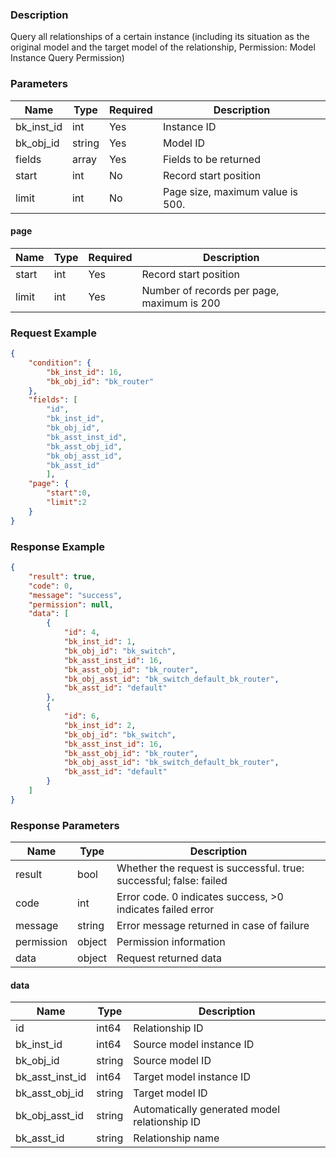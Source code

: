 ### Description

Query all relationships of a certain instance (including its situation as the original model and the target model of the
relationship, Permission: Model Instance Query Permission)

### Parameters

| Name       | Type   | Required | Description                      |
|------------|--------|----------|----------------------------------|
| bk_inst_id | int    | Yes      | Instance ID                      |
| bk_obj_id  | string | Yes      | Model ID                         |
| fields     | array  | Yes      | Fields to be returned            |
| start      | int    | No       | Record start position            |
| limit      | int    | No       | Page size, maximum value is 500. |

#### page

| Name  | Type | Required | Description                                |
|-------|------|----------|--------------------------------------------|
| start | int  | Yes      | Record start position                      |
| limit | int  | Yes      | Number of records per page, maximum is 200 |

### Request Example

```json
{
    "condition": {
        "bk_inst_id": 16,
        "bk_obj_id": "bk_router"
    },
    "fields": [
        "id",
        "bk_inst_id",
        "bk_obj_id",
        "bk_asst_inst_id",
        "bk_asst_obj_id",
        "bk_obj_asst_id",
        "bk_asst_id"
        ],
    "page": {
        "start":0,
        "limit":2
    }
}
```

### Response Example

```json
{
    "result": true,
    "code": 0,
    "message": "success",
    "permission": null,
    "data": [
        {
            "id": 4,
            "bk_inst_id": 1,
            "bk_obj_id": "bk_switch",
            "bk_asst_inst_id": 16,
            "bk_asst_obj_id": "bk_router",
            "bk_obj_asst_id": "bk_switch_default_bk_router",
            "bk_asst_id": "default"
        },
        {
            "id": 6,
            "bk_inst_id": 2,
            "bk_obj_id": "bk_switch",
            "bk_asst_inst_id": 16,
            "bk_asst_obj_id": "bk_router",
            "bk_obj_asst_id": "bk_switch_default_bk_router",
            "bk_asst_id": "default"
        }
    ]
}
```

### Response Parameters

| Name       | Type   | Description                                                        |
|------------|--------|--------------------------------------------------------------------|
| result     | bool   | Whether the request is successful. true: successful; false: failed |
| code       | int    | Error code. 0 indicates success, >0 indicates failed error         |
| message    | string | Error message returned in case of failure                          |
| permission | object | Permission information                                             |
| data       | object | Request returned data                                              |

#### data

| Name            | Type   | Description                                   |
|-----------------|--------|-----------------------------------------------|
| id              | int64  | Relationship ID                               |
| bk_inst_id      | int64  | Source model instance ID                      |
| bk_obj_id       | string | Source model ID                               |
| bk_asst_inst_id | int64  | Target model instance ID                      |
| bk_asst_obj_id  | string | Target model ID                               |
| bk_obj_asst_id  | string | Automatically generated model relationship ID |
| bk_asst_id      | string | Relationship name                             |
